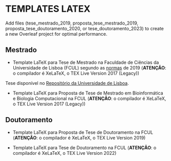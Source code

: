 # TEMPLATES LATEX

Add files (tese_mestrado_2019, proposta_tese_mestrado_2019, proposta_tese_doutoramento_2020, or tese_doutoramento_2023) to create a new Overleaf project for optimal performance.

## Mestrado

* Template LaTeX para Tese de Mestrado na Faculdade de Ciências da Universidade de Lisboa (FCUL) segundo as [normas](https://github.com/dpavot/templates_latex_fcul/blob/master/normas_escrita_trabalho_final_tese_mestrado_2018.pdf) de 2019 (**ATENÇÃO**: o compilador é XeLaTeX, o TEX Live Version 2017 (Legacy))

Tese disponível no [Repositório da Universidade de Lisboa](http://hdl.handle.net/10451/39085).

* Template LaTeX para Proposta de Tese de Mestrado em Bioinformática e Biologia Computacional na FCUL (**ATENÇÃO**: o compilador é XeLaTeX, o TEX Live Version 2017 (Legacy))

## Doutoramento

* Template LaTeX para Proposta de Tese de Doutoramento na FCUL (**ATENÇÃO**: o compilador é XeLaTeX, o TEX Live Version 2019)

* Template LaTeX para Tese de Doutoramento na FCUL (**ATENÇÃO**: o compilador é XeLaTeX, o TEX Live Version 2022)
